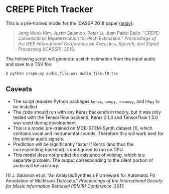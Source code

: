 CREPE Pitch Tracker
===================

This is a pre-trained model for the ICASSP 2018 paper [(arxiv)](https://arxiv.org/abs/1802.06182):

> Jong Wook Kim, Justin Salamon, Peter Li, Juan Pablo Bello. "CREPE: Convolutional Representation for Pitch Estimation." *Proceedings of the IEEE International Conference on Acoustics, Speech, and Signal Processing (ICASSP)*. 2018.

The following script will generate a pitch estimation from the input audio and save to a TSV file:

```bash
$ python crepe.py audio_file.wav audio_file.f0.tsv
```

## Caveats

- The script requires Python packages `keras`, `numpy`, `resampy`, and `h5py` to be installed
- The code should run with any Keras backends in theory, but it was only tested with the TensorFlow backend; Keras 2.1.3 and TensorFlow 1.5.0 was used during development.
- This is a model pre-trained on MDB-STEM-Synth dataset [1], which contains vocal and instrumental sounds. Therefore this will work best for the similar audio signals.
- Prediction will be significantly faster if Keras (and thus the corresponding backend) is configured to run on GPU.
- This model does not predict the existence of voicing, which is a separate problem. The output corresponding to the silent portion of audio will be arbitrary.



[1] J. Salamon et al.  "An Analysis/Synthesis Framework for Automatic F0 Annotation of Multitrack Datasets."  *Proceedings of the International Society for Music Information Retrieval (ISMIR) Conference*. 2017.
